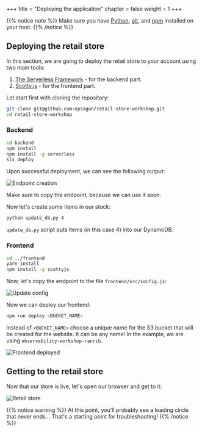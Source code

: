 +++
title = "Deploying the application"
chapter = false
weight = 1
+++

{{% notice note %}}
Make sure you have [Python](https://www.python.org/), [git](https://git-scm.com/), and [npm](https://www.npmjs.com/get-npm) installed on your host.
{{% /notice %}}

## Deploying the retail store

In this section, we are going to deploy the retail store to your account using two main tools:

1. [The Serverless Framework](https://serverless.com) - for the backend part.
2. [Scotty.js](https://github.com/stojanovic/scottyjs) - for the frontend part.

Let start first with cloning the repository:

```bash
git clone git@github.com:epsagon/retail-store-workshop.git
cd retail-store-workshop
```

### Backend

```bash
cd backend
npm install
npm install -g serverless
sls deploy
```

Upon successful deployment, we can see the following output:

![Endpoint creation](/images/prerequisites/sls_deploy.png)

Make sure to copy the endpoint, because we can use it soon.

Now let's create some items in our stock:
```bash
python update_db.py 4
```

`update_db.py` script puts items (in this case 4) into our DynamoDB.

### Frontend

```bash
cd ../frontend
yarn install
npm install -g scottyjs
```

Now, let's copy the endpoint to the file `frontend/src/config.js`:

![Update config](/images/prerequisites/configjs.png)

Now we can deploy our frontend:
```bash
npm run deploy <BUCKET_NAME>
```

Instead of `<BUCKET_NAME>` choose a unique name for the S3 bucket that will be created for the website. It can be any name! In the example, we are using `observability-workshop-ranrib`.

![Frontend deployed](/images/prerequisites/frontend_deployed.png)

## Getting to the retail store

Now that our store is live, let's open our browser and get to it:

![Retail store](/images/prerequisites/retail_store.png)

{{% notice warning %}}
At this point, you'll probably see a loading circle that never ends... That's a starting point for troubleshooting!
{{% /notice %}}

